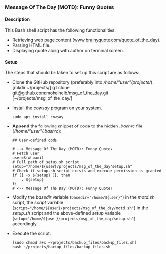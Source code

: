 ### Message Of The Day (MOTD): Funny Quotes

#### Description

This Bash shell script has the following functionalities:

- Retrieving web page content (www.brainyquote.com/quote_of_the_day).
- Parsing HTML file.
- Displaying quote along with author on terminal screen.

#### Setup

The steps that should be taken to set up this script are as follows:

- Clone the GitHub repository (preferably into */home/"user"/projects/*).
[mkdir ~/projects/]
git clone git@github.com:mohelhelb/msg_of_the_day.git [~/projects/msg_of_the_day/]

- Install the *cowsay* program on your system.
	```
	sudo apt install cowsay
	```

- **Append** the following snippet of code to the hidden *.bashrc* file (*/home/"user"/.bashrc*):
	```
	## User-defined code

	# --> Message Of The Day (MOTD): Funny Quotes
	# Fetch user
	user=$(whoami)
	# Full path of setup.sh script
	setup="/home/${user}/projects/msg_of_the_day/setup.sh"
	# Check if setup.sh script exists and execute permission is granted
	if [[ -x ${setup} ]]; then
		. ${setup}
	fi
	# <-- Message Of The Day (MOTD): Funny Quotes
	```

- Modify the *basedir* variable (`basedir="/home/${user}"`) in the *motd.sh* script, the *script* variable (`script="/home/${user}/projects/msg_of_the_day/motd.sh"`) in the *setup.sh* script and the above-defined *setup* variable (`setup="/home/${user}/projects/msg_of_the_day/setup.sh"`) accordingly.

- Execute the script.
	```
	[sudo chmod a+x ~/projects/backup_files/backup_files.sh]
	bash ~/projects/backup_files/backup_files.sh
	```
